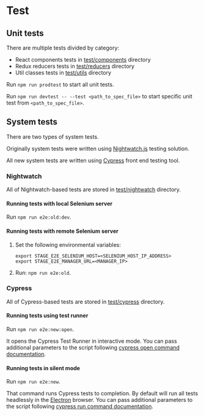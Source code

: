 # Test
## Unit tests

There are multiple tests divided by category:
- React components tests in [test/components](./test/components) directory
- Redux reducers tests in [test/reducers](./test/reducers) directory
- Util classes tests in [test/utils](./test/utils) directory

Run `npm run prodtest` to start all unit tests.

Run `npm run devtest -- --test <path_to_spec_file>` to start specific unit test from `<path_to_spec_file>`.

## System tests

There are two types of system tests.

Originally system tests were written using [Nightwatch.js](http://nightwatchjs.org/) testing solution.

All new system tests are written using [Cypress](https://www.cypress.io/) front end testing tool.

### Nightwatch

All of Nightwatch-based tests are stored in [test/nightwatch](./test/nightwatch) directory.
 
#### Running tests with local Selenium server
Run `npm run e2e:old:dev`.

#### Running tests with remote Selenium server
1. Set the following environmental variables:
   ```
   export STAGE_E2E_SELENIUM_HOST=<SELENIUM_HOST_IP_ADDRESS>
   export STAGE_E2E_MANAGER_URL=<MANAGER_IP>
   ```
2. Run: `npm run e2e:old`.

### Cypress

All of Cypress-based tests are stored in [test/cypress](./test/cypress) directory.
 
#### Running tests using test runner
Run `npm run e2e:new:open`.

It opens the Cypress Test Runner in interactive mode. You can pass additional parameters to the script following [cypress open command documentation](https://docs.cypress.io/guides/guides/command-line.html#cypress-open).

#### Running tests in silent mode
Run `npm run e2e:new`.

That command runs Cypress tests to completion. 
By default will run all tests headlessly in the [Electron](https://electronjs.org/) browser. You can pass additional parameters to the script following [cypress run command documentation](https://docs.cypress.io/guides/guides/command-line.html#cypress-run).

